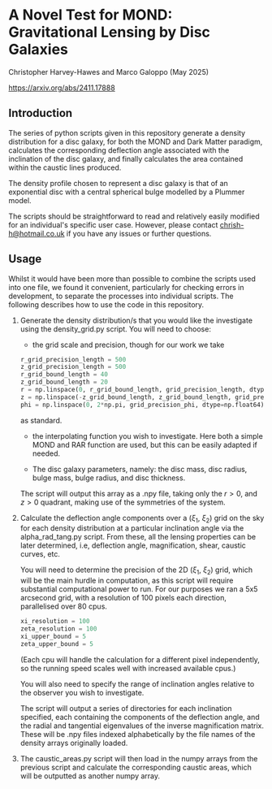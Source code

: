 # A Novel Test for MOND: Gravitational Lensing by Disc Galaxies 
Christopher Harvey-Hawes and Marco Galoppo
(May 2025)

https://arxiv.org/abs/2411.17888

## Introduction
The series of python scripts given in this repository generate a density distribution for a disc galaxy, for both the MOND and Dark Matter paradigm, calculates the corresponding deflection angle associated with the inclination of the disc galaxy, and finally calculates the area contained within the caustic lines produced. 

The density profile chosen to represent a disc galaxy is that of an exponential disc with a central spherical bulge modelled by a Plummer model. 

The scripts should be straightforward to read and relatively easily modified for an individual's specific user case. However, please contact chrish-h@hotmail.co.uk if you have any issues or further questions. 

## Usage
Whilst it would have been more than possible to combine the scripts used into one file, we found it convenient, particularly for checking errors in development, to separate the processes into individual scripts. The following describes how to use the code in this repository.

1) Generate the density distribution/s that you would like the investigate using the density_grid.py script. You will need to choose:

    - the grid scale and precision, though for our work we take  
    ```python
    r_grid_precision_length = 500
    z_grid_precision_length = 500
    r_grid_bound_length = 40
    z_grid_bound_length = 20 
    r = np.linspace(0, r_grid_bound_length, grid_precision_length, dtype=np.float64)
    z = np.linspace(-z_grid_bound_length, z_grid_bound_length, grid_precision_length, dtype=np.float64)
    phi = np.linspace(0, 2*np.pi, grid_precision_phi, dtype=np.float64)
    ```
    as standard. 

    - the interpolating function you wish to investigate. Here both a simple MOND and RAR function are used, but this can be easily adapted if needed.

    - The disc galaxy parameters, namely: the disc mass, disc radius, bulge mass, bulge radius, and disc thickness.

    The script will output this array as a .npy file, taking only the $r>0$, and $z>0$ quadrant, making use of the symmetries of the system. 

2) Calculate the deflection angle components over a ($\xi_1$, $\xi_2$) grid on the sky for each density distribution at a particular inclination angle via the alpha_rad_tang.py script. From these, all the lensing properties can be later determined, i.e, deflection angle, magnification, shear, caustic curves, etc. 

    You will need to determine the precision of the 2D ($\xi_1$, $\xi_2$) grid, which will be the main hurdle in computation, as this script will require substantial computational power to run. For our purposes we ran a 5x5 arcsecond grid, with a resolution of 100 pixels each direction, parallelised over 80 cpus. 
    ```python
    xi_resolution = 100 
    zeta_resolution = 100 
    xi_upper_bound = 5
    zeta_upper_bound = 5 
    ```
    (Each cpu will handle the calculation for a different pixel independently, so the running speed scales well with increased available cpus.)

    You will also need to specify the range of inclination angles relative to the observer you wish to investigate. 

    The script will output a series of directories for each inclination specified, each containing the components of the deflection angle, and the radial and tangential eigenvalues of the inverse magnification matrix. These will be .npy files indexed alphabetically by the file names of the density arrays originally loaded. 

3) The caustic_areas.py script will then load in the numpy arrays from the previous script and calculate the corresponding caustic areas, which will be outputted as another numpy array. 



